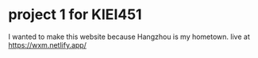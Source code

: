 # project 1 for KIEI451

I wanted to make this website because Hangzhou is my hometown.
live at https://wxm.netlify.app/